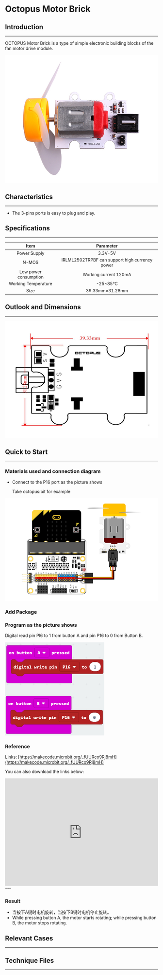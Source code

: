 # Octopus Motor Brick

## Introduction
---
 OCTOPUS Motor Brick is a type of simple electronic building blocks of the fan motor drive module.

 ![](./images/vu7ViBU.jpg)

## Characteristics
---
- The 3-pins ports is easy to plug and play.

## Specifications
---
Item | Parameter 
:-: | :-: 
Power Supply | 3.3V-5V
N-MOS| IRLML2502TRPBF can support high currency power 
Low power consumption|Working current 120mA
Working Temperature|-25~85℃
Size|39.33mm×31.28mm

## Outlook and Dimensions
---

 ![](./images/bFU1faL.jpg)

## Quick to Start
---
### Materials used and connection diagram

- Connect to the P16 port as the picture shows

  Take octopus:bit for example

 ![](./images/ZBTdQp1.png)

### Add Package
### Program as the picture shows
Digital read pin Pl6 to 1 from button A and pin P16 to 0 from Button B.

 ![](./images/3se7TBq.png)

### Reference
Links: [https://makecode.microbit.org/_fUURco9Rj8mH](https://makecode.microbit.org/_fUURco9Rj8mH)

You can also download the links below:

<div style="position:relative;height:0;padding-bottom:70%;overflow:hidden;"><iframe style="position:absolute;top:0;left:0;width:100%;height:100%;" src="https://makecode.microbit.org/#pub:_fUURco9Rj8mH" frameborder="0" sandbox="allow-popups allow-forms allow-scripts allow-same-origin"></iframe></div>  
---

### Result

- 当按下A键时电机旋转，当按下B键时电机停止旋转。
- While pressing button A, the motor starts rotating; while pressing button B, the motor stops rotating.

## Relevant Cases
---

## Technique Files
---
